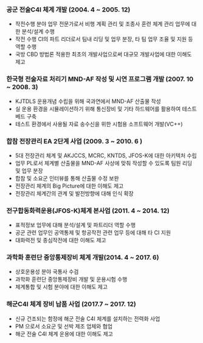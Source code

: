 ### 공군 전술C4I 체계 개발 (2004. 4 ~ 2005. 12)
+ 작전수행 분야 업무 전문가로서 비행 계획 관리 및 조종사 훈련 체계 관리 업무에 대한 분석/설계 수행
+ 작전 수행 CI의 파트 리더로서 팀내 리딩 및 업무 분장, 타 팀 업무 조율 및 지원 등 역할 수행
+ 국방 CBD 방법론 적용한 최초의 개발사업으로써 대규모 개발사업에 대한 이해도 제고


### 한국형 전술자료 처리기 MND-AF 작성 및 시연 프로그램 개발 (2007. 10 ~ 2008. 3)
+ KJTDLS 운용개념 수립을 위해 국과연에서 MND-AF 산출물 작성
+ 실 운용 환경을 시뮬레이션하기 위해  통신장비 및 기타 하드웨어를 활용하여 테스트 베드 구축
+ 테스트 환경에서 사용될 자료 송수신을 위한 시험용 소프트웨어 개발(VC++)

### 합참 전장관리 EA 2단계 사업 (2009. 3 ~ 2010. 6 )
+  5대 전장관리 체계 및 AKJCCS, MCRC, KNTDS, JFOS-K에 대한 아키텍처 수립
+ 업무 PL로서 체계별 산출물을 MND-AF 사상에 맞춰 작성할 수 있도록 팀원 리딩 및 업무 분장
+ 합참 및 소요군 인터뷰를 통해 산출물 수정 보완
+ 전장관리 체계의 Big Picture에 대한 이해도 제고 
+ 전장관리 체계간의 관계 및 발전방향에 대해 인식 확장   

### 전구합동화력운용(JFOS-K)체계 본사업 (2011. 4 ~ 2014. 12)
 + 표적정보 업무에 대해 분석/설계 및 파트리더 역할 수행
 + 공군 관련 업무인 공역통제 및 항공작전 관련 업무 등에 대해 타 CI 지원
 + 대화력전 및 종심작전에 대한 이해도 제고

### 과학화 훈련단 중앙통제장비 체계 개발(2014. 4 ~ 2017. 6)
+ 상호운용성 분야 국통사 수검
+ 과학화 훈련단 중앙통제장비 개발 및 운용시험 수행
+ 체계통합 및 시험 분야에 대한 이해도 제고


### 해군C4I 체계 장비 납품 사업 (2017.7 ~ 2017. 12)
+ 신규 건조되는 함정에 해군 전술 C4I 체계를 설치하는 전력화 사업
+ PM 으로서 소요군 및 선박 제조 업체와 협업
+ 해군 전술 C4I 체계 운용에 대한 이해도 제고


